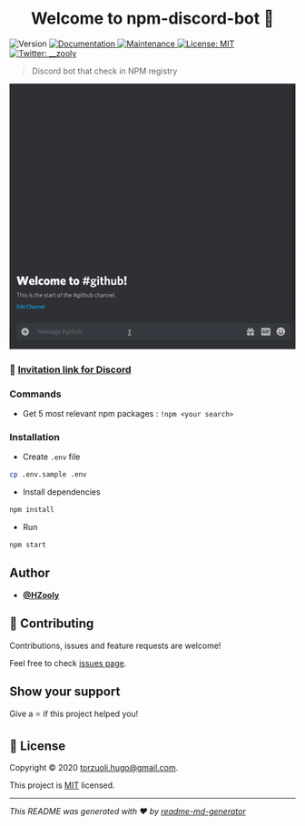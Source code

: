 <h1 align="center">Welcome to npm-discord-bot 👋</h1>
<p>
  <img alt="Version" src="https://img.shields.io/badge/version-1.0.0-blue.svg?cacheSeconds=2592000" />
  <a href="https://github.com/HZooly/npm-discord-bot#readme" target="_blank">
    <img alt="Documentation" src="https://img.shields.io/badge/documentation-yes-brightgreen.svg" />
  </a>
  <a href="https://github.com/HZooly/npm-discord-bot/graphs/commit-activity" target="_blank">
    <img alt="Maintenance" src="https://img.shields.io/badge/Maintained%3F-yes-green.svg" />
  </a>
  <a href="https://github.com/HZooly/npm-discord-bot/blob/master/LICENSE" target="_blank">
    <img alt="License: MIT" src="https://img.shields.io/github/license/HZooly/npm-discord-bot" />
  </a>
  <a href="https://twitter.com/__zooly" target="_blank">
    <img alt="Twitter: __zooly" src="https://img.shields.io/twitter/follow/__zooly.svg?style=social" />
  </a>
</p>

> Discord bot that check in NPM registry

![GIF](https://github.com/HZooly/npm-discord-bot/blob/master/.github/npm-discord-bot.gif)

### 🔗 [Invitation link for Discord](https://discordapp.com/oauth2/authorize?client_id=701838797645807827&scope=bot&permissions=19456)

### Commands

- Get 5 most relevant npm packages : `!npm <your search>`

### Installation

- Create `.env` file

```bash
cp .env.sample .env
```

- Install dependencies

```bash
npm install
```

- Run

```bash
npm start
```

## Author

-  **[@HZooly](https://github.com/HZooly)**

## 🤝 Contributing

Contributions, issues and feature requests are welcome!

Feel free to check [issues page](https://github.com/HZooly/npm-discord-bot/issues).

## Show your support

Give a ⭐️ if this project helped you!

## 📝 License

Copyright © 2020 [torzuoli.hugo@gmail.com](https://github.com/HZooly).

This project is [MIT](https://github.com/HZooly/npm-discord-bot/blob/master/LICENSE) licensed.

***
_This README was generated with ❤️ by [readme-md-generator](https://github.com/kefranabg/readme-md-generator)_
